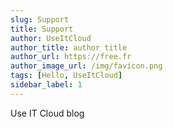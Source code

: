 ```yaml
---
slug: Support
title: Support
author: UseItCloud
author_title: author title
author_url: https://free.fr
author_image_url: /img/favicon.png
tags: [Hello, UseItCloud]
sidebar_label: 1
---
```


Use IT Cloud blog